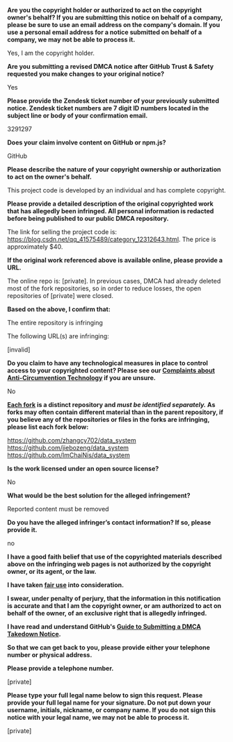 **Are you the copyright holder or authorized to act on the copyright owner's behalf? If you are submitting this notice on behalf of a company, please be sure to use an email address on the company's domain. If you use a personal email address for a notice submitted on behalf of a company, we may not be able to process it.**

Yes, I am the copyright holder.

**Are you submitting a revised DMCA notice after GitHub Trust & Safety requested you make changes to your original notice?**

Yes

**Please provide the Zendesk ticket number of your previously submitted notice. Zendesk ticket numbers are 7 digit ID numbers located in the subject line or body of your confirmation email.**

3291297

**Does your claim involve content on GitHub or npm.js?**

GitHub

**Please describe the nature of your copyright ownership or authorization to act on the owner's behalf.**

This project code is developed by an individual and has complete copyright.

**Please provide a detailed description of the original copyrighted work that has allegedly been infringed. All personal information is redacted before being published to our public DMCA repository.**

The link for selling the project code is: https://blog.csdn.net/qq_41575489/category_12312643.html. The price is approximately $40.

**If the original work referenced above is available online, please provide a URL.**

The online repo is: [private]. In previous cases, DMCA had already deleted most of the fork repositories, so in order to reduce losses, the open repositories of [private] were closed.

**Based on the above, I confirm that:**

The entire repository is infringing

The following URL(s) are infringing:

[invalid]

**Do you claim to have any technological measures in place to control access to your copyrighted content? Please see our <a href="https://docs.github.com/articles/guide-to-submitting-a-dmca-takedown-notice#complaints-about-anti-circumvention-technology">Complaints about Anti-Circumvention Technology</a> if you are unsure.**

No

**<a href="https://docs.github.com/articles/dmca-takedown-policy#b-what-about-forks-or-whats-a-fork">Each fork</a> is a distinct repository and <i>must be identified separately.</i> As forks may often contain different material than in the parent repository, if you believe any of the repositories or files in the forks are infringing, please list each fork below:**

https://github.com/zhangcy702/data_system  
https://github.com/jiebozeng/data_system  
https://github.com/ImChaiNis/data_system

**Is the work licensed under an open source license?**

No

**What would be the best solution for the alleged infringement?**

Reported content must be removed

**Do you have the alleged infringer’s contact information? If so, please provide it.**

no

**I have a good faith belief that use of the copyrighted materials described above on the infringing web pages is not authorized by the copyright owner, or its agent, or the law.**

**I have taken <a href="https://www.lumendatabase.org/topics/22">fair use</a> into consideration.**

**I swear, under penalty of perjury, that the information in this notification is accurate and that I am the copyright owner, or am authorized to act on behalf of the owner, of an exclusive right that is allegedly infringed.**

**I have read and understand GitHub's <a href="https://docs.github.com/articles/guide-to-submitting-a-dmca-takedown-notice/">Guide to Submitting a DMCA Takedown Notice</a>.**

**So that we can get back to you, please provide either your telephone number or physical address.**

**Please provide a telephone number.**

[private]

**Please type your full legal name below to sign this request. Please provide your full legal name for your signature. Do not put down your username, initials, nickname, or company name. If you do not sign this notice with your legal name, we may not be able to process it.**

[private]
